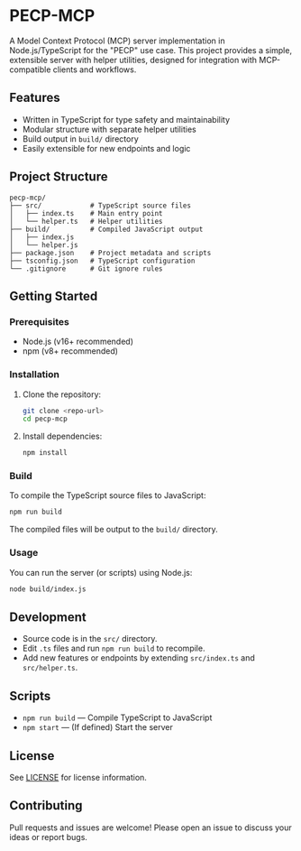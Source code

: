 # PECP-MCP

A Model Context Protocol (MCP) server implementation in Node.js/TypeScript for the "PECP" use case. This project provides a simple, extensible server with helper utilities, designed for integration with MCP-compatible clients and workflows.

## Features
- Written in TypeScript for type safety and maintainability
- Modular structure with separate helper utilities
- Build output in `build/` directory
- Easily extensible for new endpoints and logic

## Project Structure
```
pecp-mcp/
├── src/            # TypeScript source files
│   ├── index.ts    # Main entry point
│   └── helper.ts   # Helper utilities
├── build/          # Compiled JavaScript output
│   ├── index.js
│   └── helper.js
├── package.json    # Project metadata and scripts
├── tsconfig.json   # TypeScript configuration
└── .gitignore      # Git ignore rules
```

## Getting Started

### Prerequisites
- Node.js (v16+ recommended)
- npm (v8+ recommended)

### Installation
1. Clone the repository:
   ```sh
   git clone <repo-url>
   cd pecp-mcp
   ```
2. Install dependencies:
   ```sh
   npm install
   ```

### Build
To compile the TypeScript source files to JavaScript:
```sh
npm run build
```
The compiled files will be output to the `build/` directory.

### Usage
You can run the server (or scripts) using Node.js:
```sh
node build/index.js
```

## Development
- Source code is in the `src/` directory.
- Edit `.ts` files and run `npm run build` to recompile.
- Add new features or endpoints by extending `src/index.ts` and `src/helper.ts`.

## Scripts
- `npm run build` — Compile TypeScript to JavaScript
- `npm start` — (If defined) Start the server

## License
See [LICENSE](LICENSE) for license information.

## Contributing
Pull requests and issues are welcome! Please open an issue to discuss your ideas or report bugs.
